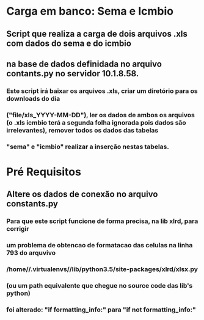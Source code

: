 
# Carga em banco: Sema e Icmbio

## Script que realiza a carga de dois arquivos .xls com dados do sema e do icmbio
## na base de dados definidada no arquivo contants.py no servidor 10.1.8.58.

### Este script irá baixar os arquivos .xls, criar um diretório para os downloads do dia
### ("file/xls_YYYY-MM-DD"), ler os dados de ambos os arquivos (o .xls icmbio terá a segunda folha ignorada pois dados são irrelevantes), remover todos os dados das tabelas
### "sema" e "icmbio" realizar a inserção nestas tabelas.

# Pré Requisitos

## Altere os dados de conexão no arquivo constants.py

### Para que este script funcione de forma precisa, na lib xlrd, para corrigir
### um problema de obtencao de formatacao das celulas na linha 793 do arquvivo
### /home/<user>/.virtualenvs/<EnvironmentName>/lib/python3.5/site-packages/xlrd/xlsx.py
### (ou um path equivalente que chegue no source code das lib's python) 
### foi alterado: "if formatting_info:" para "if not formatting_info:"